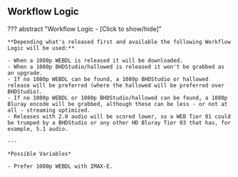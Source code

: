 <!-- markdownlint-disable MD041-->
## Workflow Logic

??? abstract "Workflow Logic - [Click to show/hide]"

    **Depending what's released first and available the following Workflow Logic will be used:**

    - When a 1080p WEBDL is released it will be downloaded.
    - When a 1080p BHDStudio/hallowed is released it won't be grabbed as an upgrade.
    - If no 1080p WEBDL can be found, a 1080p BHDStudio or hallowed release will be preferred (where the hallowed will be preferred over BHDStudio).
    - If no 1080p WEBDL or 1080p BHDStudio/hallowed can be found, a 1080p Bluray encode will be grabbed, although these can be less - or not at all - streaming optimized.
    - Releases with 2.0 audio will be scored lower, so a WEB Tier 01 could be trumped by a BHDStudio or any other HD Bluray Tier 03 that has, for example, 5.1 audio.

    ---

    *Possible Variables*

    - Prefer 1080p WEBDL with IMAX-E.
<!-- markdownlint-enable MD041-->
